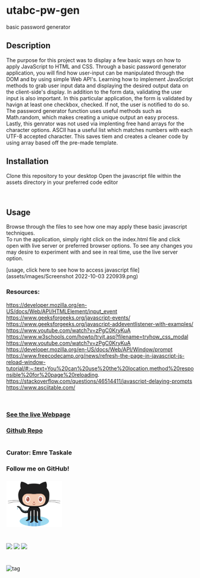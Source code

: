 # utabc-pw-gen
basic password generator
## Description
The purpose for this project was to display a few basic ways on how to apply JavaScript to HTML and CSS. Through a basic password generator application, you will find how user-input can be manipulated through the DOM and by using simple Web API's. Learning how to implement JavaScript methods to grab user input data and displaying the desired output data on the client-side's display. In addition to the form data, validating the user input is also important. In this particular application, the form is validated by havign at least one checkbox, checked. If not, the user is notified to do so. The password generator function uses useful methods such as Math.random, which makes creating a unique output an easy process. Lastly, this genrator was not used via implenting free hand arrays for the character options. ASCII has a useful list which matches numbers with each UTF-8 accepted character. This saves tiem and creates a cleaner code by using array based off the pre-made template. 


## Installation
Clone this repository to your desktop
Open the javascript file within the assets directory in your preferred code editor

![]()

## Usage
Browse through the files to see how one may apply these basic javascript techniques.  
To run the application, simply right click on the index.html file and click open with live server or preferred browser options.
To see any changes you may desire to experiment with and see in real time, use the live server option.  

[usage, click here to see how to access javascript file](assets/images/Screenshot 2022-10-03 220939.png)

### Resources:  
https://developer.mozilla.org/en-US/docs/Web/API/HTMLElement/input_event  
https://www.geeksforgeeks.org/javascript-events/  
https://www.geeksforgeeks.org/javascript-addeventlistener-with-examples/  
https://www.youtube.com/watch?v=zPgC0KryKuA  
https://www.w3schools.com/howto/tryit.asp?filename=tryhow_css_modal  
https://www.youtube.com/watch?v=zPgC0KryKuA  
https://developer.mozilla.org/en-US/docs/Web/API/Window/prompt
https://www.freecodecamp.org/news/refresh-the-page-in-javascript-js-reload-window-tutorial/#:~:text=You%20can%20use%20the%20location,method%20responsible%20for%20page%20reloading.
https://stackoverflow.com/questions/46514411/javascript-delaying-prompts
https://www.asciitable.com/

![]()

### [See the live Webpage](https://em-t-shells.github.io/utabc-pw-gen/)
### [Github Repo](https://github.com/EM-T-Shells/utabc-pw-gen)
#
### Curator: Emre Taskale 
### Follow me on GitHub!  
### [<a href="https://github.com/EM-T-Shells"><img alt="EM-T-Shells" src="assets/images/Octocat.png" width=150x/></a>]()
#

![](https://img.shields.io/website?color=cyan&style=for-the-badge&up_message=It%27s%20Alive%21&url=https%3A%2F%2Fem-t-shells.github.io%2Futabc-pw-gen%2F)
![](https://img.shields.io/w3c-validation/default?style=for-the-badge&targetUrl=https%3A%2F%2Fvalidator.w3.org%2Fnu%2F%23file)
![](https://img.shields.io/github/license/Em-t-shells/utabc-into-the-horizon?style=for-the-badge)
#
###
###
###

![tag](#)

